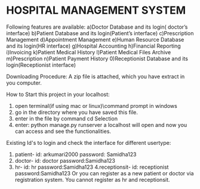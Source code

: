 # HOSPITAL MANAGEMENT SYSTEM

Following features are available:
a)Doctor Database and its login( doctor’s interface)
b)Patient Database and its login(Patient’s interface)
c)Prescription Management
d)Appointment Management
e)Human Resource Database and its login(HR interface)
g)Hospital Accounting
h)Financial Reporting
i)Invoicing
k)Patient Medical History
l)Patient Medical Files Archive
m)Prescription
n)Patient Payment History
0)Receptionist Database and its login(Receptionist interface)

Downloading Procedure:
A zip file is attached, which you have extract in you computer.

How to Start this project in your localhost:

1. open terminal(if using mac or linux)\command prompt in windows
2. go in the directory where you have saved this file.
3. enter in the file by command cd Selection
4. enter: python manage.py runserver
   a localhost will open and now you can access and see the functionalities.

Existing Id's to login and check the interface for different usertype:

1. patient- id: arkumari2000
   password: Samidha123
2. doctor- id: doctor
   password:Samidha123
3. hr- id: hr
   password:Samidha123
   4.receptionsit- id: receptionist
   password:Samidha123
   Or you can register as a new patient or doctor via registration system.
   You cannot register as hr and receptionsit.
